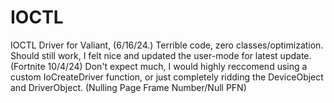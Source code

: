 # IOCTL
IOCTL Driver for Valiant, (6/16/24.)
Terrible code, zero classes/optimization.
Should still work, I felt nice and updated the user-mode for latest update. (Fortnite 10/4/24)
Don't expect much, I would highly reccomend using a custom IoCreateDriver function, 
or just completely ridding the DeviceObject and DriverObject. (Nulling Page Frame Number/Null PFN)
